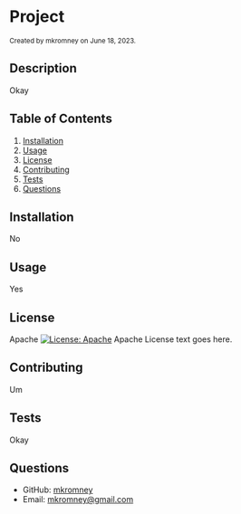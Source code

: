 
  # Project 
  <small>Created by mkromney on June 18, 2023.</small>
  
  ## Description
  Okay

  ## Table of Contents
  1. [Installation](#installation)
  2. [Usage](#usage)
  3. [License](#license)
  4. [Contributing](#contributing)
  5. [Tests](#tests)
  6. [Questions](#username)
  
  ## Installation
  No
  
  ## Usage
  Yes

  ## License
  Apache
  [![License: Apache](https://img.shields.io/badge/License-Apache%202.0-blue.svg)](https://opensource.org/licenses/Apache-2.0)
  Apache License text goes here.

  ## Contributing
  Um
  
  ## Tests
  Okay

  ## Questions
  - GitHub: [mkromney](https://github.com/mkromney)
  - Email: [mkromney@gmail.com](mailto:mkromney@gmail.com)

  